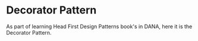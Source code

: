 # Decorator Pattern
As part of learning Head First Design Patterns book's in DANA, here it is the Decorator Pattern.
